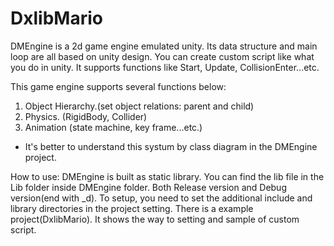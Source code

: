 # DxlibMario
DMEngine is a 2d game engine emulated unity.
Its data structure and main loop are all based on unity design.
You can create custom script like what you do in unity.
It supports functions like Start, Update, CollisionEnter...etc.

This game engine supports several functions below:
1. Object Hierarchy.(set object relations: parent and child)
2. Physics. (RigidBody, Collider)
3. Animation (state machine, key frame...etc.)
* It's better to understand this systum by class diagram in the DMEngine project.

How to use:
DMEngine is built as static library.
You can find the lib file in the Lib folder inside DMEngine folder. Both Release version and Debug version(end with _d).
To setup, you need to set the additional include and library directories in the project setting.
There is a example project(DxlibMario). It shows the way to setting and sample of custom script. 
